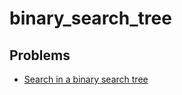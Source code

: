 # binary_search_tree

## Problems

- [Search in a binary search tree](./001_search_in_a_binary_search_tree)
